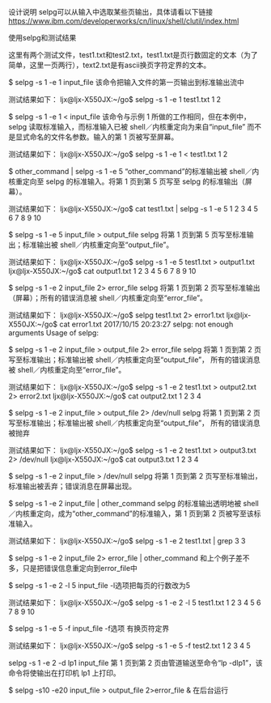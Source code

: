 
设计说明
selpg可以从输入中选取某些页输出，具体请看以下链接
https://www.ibm.com/developerworks/cn/linux/shell/clutil/index.html

使用selpg和测试结果

这里有两个测试文件，test1.txt和test2.txt，test1.txt是页行数固定的文本（为了简单，这里一页两行），text2.txt是有ascii换页字符定界的文本。

$ selpg -s 1 -e 1 input_file
该命令把输入文件的第一页输出到标准输出流中

测试结果如下：
ljx@ljx-X550JX:~/go$ selpg -s 1 -e 1 test1.txt
1
2

$ selpg -s 1 -e 1 < input_file
该命令与示例 1 所做的工作相同，但在本例中，selpg 读取标准输入，而标准输入已被 shell／内核重定向为来自“input_file”
而不是显式命名的文件名参数。输入的第 1 页被写至屏幕。

测试结果如下：
ljx@ljx-X550JX:~/go$ selpg -s 1 -e 1 < test1.txt
1
2

$ other_command | selpg -s 1 -e 5
“other_command”的标准输出被 shell／内核重定向至 selpg 的标准输入。将第 1 页到第 5 页写至 selpg 的标准输出（屏幕）。

测试结果如下：
ljx@ljx-X550JX:~/go$ cat test1.txt | selpg -s 1 -e 5
1
2
3
4
5
6
7
8
9
10

$ selpg -s 1 -e 5 input_file > output_file
selpg 将第 1 页到第 5 页写至标准输出；标准输出被 shell／内核重定向至“output_file”。

测试结果如下：
ljx@ljx-X550JX:~/go$ selpg -s 1 -e 5 test1.txt > output1.txt
ljx@ljx-X550JX:~/go$ cat output1.txt
1
2
3
4
5
6
7
8
9
10

$ selpg -s 1 -e 2 input_file 2> error_file
selpg 将第 1 页到第 2 页写至标准输出（屏幕）；所有的错误消息被 shell／内核重定向至“error_file”。

测试结果如下：
ljx@ljx-X550JX:~/go$ selpg test1.txt 2> error1.txt
ljx@ljx-X550JX:~/go$ cat error1.txt
2017/10/15 20:23:27 selpg: not enough arguments
Usage of selpg:

$ selpg -s 1 -e 2 input_file > output_file 2> error_file
selpg 将第 1 页到第 2 页写至标准输出；标准输出被 shell／内核重定向至“output_file”，
所有的错误消息被 shell／内核重定向至“error_file”。

测试结果如下：
ljx@ljx-X550JX:~/go$ selpg -s 1 -e 2 test1.txt > output2.txt 2> error2.txt
ljx@ljx-X550JX:~/go$ cat output2.txt
1
2
3
4

$ selpg -s 1 -e 2 input_file > output_file 2> /dev/null
selpg 将第 1 页到第 2 页写至标准输出；标准输出被 shell／内核重定向至“output_file”，
所有的错误消息被抛弃

测试结果如下：
ljx@ljx-X550JX:~/go$ selpg -s 1 -e 2 test1.txt > output3.txt 2> /dev/null
ljx@ljx-X550JX:~/go$ cat output3.txt
1
2
3
4

$ selpg -s 1 -e 2 input_file > /dev/null
selpg 将第 1 页到第 2 页写至标准输出，标准输出被丢弃；错误消息在屏幕出现。

$ selpg -s 1 -e 2 input_file | other_command
selpg 的标准输出透明地被 shell／内核重定向，成为“other_command”的标准输入，第 1 页到第 2 页被写至该标准输入。

测试结果如下：
ljx@ljx-X550JX:~/go$ selpg -s 1 -e 2 test1.txt | grep 3
3

$ selpg -s 1 -e 2 input_file 2> error_file | other_command
和上个例子差不多，只是把错误信息重定向到error_file中

$ selpg -s 1 -e 2 -l 5 input_file
-l选项把每页的行数改为5

测试结果如下：
ljx@ljx-X550JX:~/go$ selpg -s 1 -e 2 -l 5 test1.txt
1
2
3
4
5
6
7
8
9
10

$ selpg -s 1 -e 5 -f input_file
-f选项 有换页符定界

测试结果如下：
ljx@ljx-X550JX:~/go$ selpg -s 1 -e 5 -f test2.txt
1
 2
  3
   4
    5

selpg -s 1 -e 2 -d lp1 input_file
第 1 页到第 2 页由管道输送至命令“lp -dlp1”，该命令将使输出在打印机 lp1 上打印。

$ selpg -s10 -e20 input_file > output_file 2>error_file &
在后台运行
